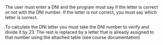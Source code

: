 The user must enter a DNI and the program must say if the letter is correct or not with the DNI number. If the letter is not correct, you must say which letter is correct.

To calculate the DNI letter you must take the DNI number to verify and divide it by 23. The rest is replaced by a letter that is already assigned to that number using the attached table (see course documentation)
